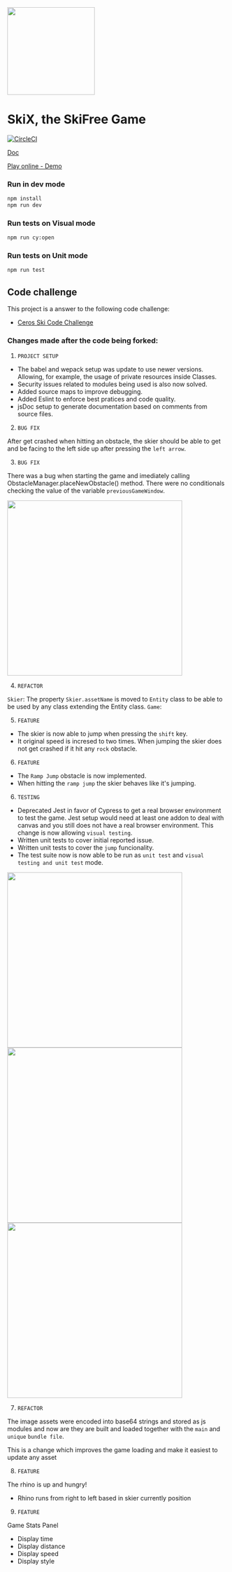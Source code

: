 <img src="https://i.imgur.com/E6d4jv7.png" height="200"  />

# SkiX, the SkiFree Game

[![CircleCI](https://circleci.com/gh/web2solutions/skix/tree/main.svg?style=svg&circle-token=bc4fd519af3fa134ece1332870cadcb82174130d)](https://circleci.com/gh/web2solutions/skix/tree/main)


[Doc](https://web2solutions.github.io/skix/code)

[Play online - Demo](https://skix.vercel.app/)

### Run in dev mode

```bash
npm install
npm run dev
```


### Run tests on Visual mode

```bash
npm run cy:open

```


### Run tests on Unit mode


```bash
npm run test
```
## Code challenge

This project is a answer to the following code challenge:

- [Ceros Ski Code Challenge](https://github.com/tobbie/ceros-ski-master)

### Changes made after the code being forked:


1. `PROJECT SETUP`

- The babel and wepack setup was update to use newer versions. Allowing, for example, the usage of private resources inside Classes. 
- Security issues related to modules being used is also now solved.
- Added source maps to improve debugging.
- Added Eslint to enforce best pratices and code quality.
- jsDoc setup to generate documentation based on comments from source files.

2. `BUG FIX`

After get crashed when hitting an obstacle, the skier should be able to get and be facing to the left side up after pressing the `left arrow`.

3. `BUG FIX`

There was a bug when starting the game and imediately calling ObstacleManager.placeNewObstacle() method. There were no conditionals checking the value of the variable `previousGameWindow`.

<img src="https://i.imgur.com/86R358e.png" width="400">



4. `REFACTOR`

`Skier`: The property `Skier.assetName` is moved to `Entity` class to be able to be used by any class extending the Entity class.
`Game`: 

5. `FEATURE`

- The skier is now able to jump when pressing the `shift` key. 
- It original speed is incresed to two times. When jumping the skier does not get crashed if it hit any `rock` obstacle.


6. `FEATURE`

- The `Ramp Jump` obstacle  is now implemented.
- When hitting the `ramp jump` the skier behaves like it's jumping.

6. `TESTING`

- Deprecated Jest in favor of Cypress to get a real browser environment to test the game. Jest setup would need at least one addon to deal with canvas and you still does not have a real browser environment. This change is now allowing `visual testing`.
- Written unit tests to cover initial reported issue.
- Written unit tests to cover the `jump` funcionality.
- The test suite now is now able to be run as `unit test` and `visual testing and unit test` mode.


<img src="https://i.imgur.com/ZgboCuV.png" width="400">

<img src="https://i.imgur.com/oCZSccG.png" width="400">

<img src="https://i.imgur.com/7y4VIaj.png" width="400">

7. `REFACTOR`

The image assets were encoded into base64 strings and stored as js modules and now are they are built and loaded together with the `main` and `unique` `bundle file`.

This is a change which improves the game loading and make it easiest to update any asset

8. `FEATURE`

The  rhino is up and hungry!

- Rhino runs from right to left based in skier currently position


9. `FEATURE`

Game Stats Panel

- Display time
- Display distance
- Display speed
- Display style

